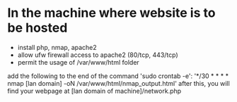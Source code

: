 # In the machine where website is to be hosted
* install php, nmap, apache2
* allow ufw firewall access to apache2 (80/tcp, 443/tcp)
* permit the usage of /var/www/html folder

add the following to the end of the command 'sudo crontab -e':
'*/30 * * * * nmap [lan domain] -oN /var/www/html/nmap_output.html'
after this, you will find your webpage at [lan domain of machine]/network.php
